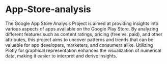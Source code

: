 # App-Store-analysis
The Google App Store Analysis Project is aimed at providing insights into various aspects of apps available on the Google Play Store. By analyzing different features such as content ratings, pricing (free vs. paid), and other attributes, this project aims to uncover patterns and trends that can be valuable for app developers, marketers, and consumers alike. Utilizing Plotly for graphical representation enhances the visualization of numerical data, making it easier to interpret and derive insights.
